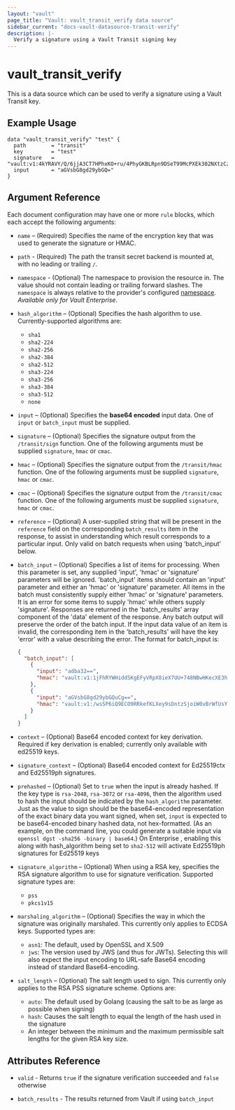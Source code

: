 ```yaml
---
layout: "vault"
page_title: "Vault: vault_transit_verify data source"
sidebar_current: "docs-vault-datasource-transit-verify"
description: |-
  Verify a signature using a Vault Transit signing key
---
```


# vault\_transit\_verify

This is a data source which can be used to verify a signature using a Vault Transit key.

## Example Usage

```hcl
data "vault_transit_verify" "test" {
  path        = "transit"
  key         = "test"
  signature   = "vault:v1:4kYRAVY/Q/6jjA3CT7HPhxKO+ru/4PhyGKBLRpn9DSeT99McPXEk302NXtzCzsvbSOZPif7f32tlr58iYoxjCQ=="
  input       = "aGVsbG8gd29ybGQ="
}
```

## Argument Reference

Each document configuration may have one or more `rule` blocks, which each accept the following arguments:

* `name` – (Required) Specifies the name of the encryption key that was used to generate the signature or HMAC.

* `path` - (Required) The path the transit secret backend is mounted at, with no leading or trailing `/`.

* `namespace` - (Optional) The namespace to provision the resource in.
  The value should not contain leading or trailing forward slashes.
  The `namespace` is always relative to the provider's configured [namespace](/docs/providers/vault/index.html#namespace).
  *Available only for Vault Enterprise*.

* `hash_algorithm` – (Optional) Specifies the hash algorithm to use. Currently-supported algorithms are:

	* `sha1`
	* `sha2-224`
	* `sha2-256`
	* `sha2-384`
	* `sha2-512`
	* `sha3-224`
	* `sha3-256`
	* `sha3-384`
	* `sha3-512`
	* `none`

* `input` – (Optional) Specifies the **base64 encoded** input data. One of
  `input` or `batch_input` must be supplied.

* `signature` – (Optional) Specifies the signature output from the
  `/transit/sign` function. One of the following arguments must be supplied
  `signature`, `hmac` or `cmac`.

* `hmac` – (Optional) Specifies the signature output from the
  `/transit/hmac` function. One of the following arguments must be supplied
  `signature`, `hmac` or `cmac`.

* `cmac` – (Optional) Specifies the signature output from the
  `/transit/cmac` function. One of the following arguments must be supplied
  `signature`, `hmac` or `cmac`.

* `reference` – (Optional)
  A user-supplied string that will be present in the `reference` field on the
  corresponding `batch_results` item in the response, to assist in understanding
  which result corresponds to a particular input. Only valid on batch requests
  when using ‘batch_input’ below.

* `batch_input` – (Optional) Specifies a list of items for processing.
  When this parameter is set, any supplied 'input', 'hmac' or 'signature' parameters
  will be ignored. 'batch_input' items should contain an 'input' parameter and
  either an 'hmac' or 'signature' parameter. All items in the batch must consistently
  supply either 'hmac' or 'signature' parameters. It is an error for some items to
  supply 'hmac' while others supply 'signature'. Responses are returned in the
  'batch_results' array component of the 'data' element of the response. Any batch
  output will preserve the order of the batch input. If the input data value of an
  item is invalid, the corresponding item in the 'batch_results' will have the key
  'error' with a value describing the error. The format for batch_input is:

  ```json
  {
    "batch_input": [
      {
        "input": "adba32==",
        "hmac": "vault:v1:1jFhRYWHiddSKgEFyVRpX8ieX7UU+748NBwHKecXE3hnGBoAxrfgoD5U0yAvji7b5X6V1fP"
      },
      {
        "input": "aGVsbG8gd29ybGQuCg==",
        "hmac": "vault:v1:/wsSP6iQ9ECO9RRkefKLXey9sDntzSjoiW0vBrWfUsYB0ISroyC6plUt/jN7gcOv9O+Ecow"
      }
    ]
  }
  ```

* `context` – (Optional) Base64 encoded context for key derivation.
  Required if key derivation is enabled; currently only available with ed25519
  keys.

* `signature_context` – (Optional) Base64 encoded context for Ed25519ctx and Ed25519ph signatures.

* `prehashed` – (Optional) Set to `true` when the input is already hashed.
  If the key type is `rsa-2048`, `rsa-3072` or `rsa-4096`, then the algorithm used to hash
  the input should be indicated by the `hash_algorithm` parameter. Just as the
  value to sign should be the base64-encoded representation of the exact binary
  data you want signed, when set, `input` is expected to be base64-encoded
  binary hashed data, not hex-formatted. (As an example, on the command line,
  you could generate a suitable input via `openssl dgst -sha256 -binary | base64`.)
  On Enterprise <EnterpriseAlert inline="true" />, enabling this along with
  hash_algorithm being set to `sha2-512` will activate Ed25519ph signatures for
  Ed25519 keys

* `signature_algorithm` – (Optional) When using a RSA key, specifies the RSA
  signature algorithm to use for signature verification. Supported signature types
  are:

	* `pss`
	* `pkcs1v15`

* `marshaling_algorithm` – (Optional) Specifies the way in which the signature was originally marshaled. This currently only applies to ECDSA keys. Supported types are:

	* `asn1`: The default, used by OpenSSL and X.509
	* `jws`: The version used by JWS (and thus for JWTs). Selecting this will
	  also expect the input encoding to URL-safe Base64 encoding instead of
	  standard Base64-encoding.

* `salt_length` – (Optional) The salt length used to sign. This currently only applies to the RSA PSS signature scheme. Options are:

	* `auto`: The default used by Golang (causing the salt to be as large as possible when signing)
	* `hash`: Causes the salt length to equal the length of the hash used in the signature
	- An integer between the minimum and the maximum permissible salt lengths for the given RSA key size.

## Attributes Reference

* `valid` - Returns `true` if the signature verification succeeded and `false` otherwise

* `batch_results` - The results returned from Vault if using `batch_input` 
